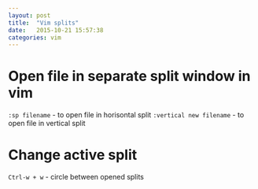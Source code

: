 ```yaml
---
layout: post
title:  "Vim splits"
date:   2015-10-21 15:57:38
categories: vim
---
```


# Open file in separate split window in vim
```:sp filename``` - to open file in horisontal split
```:vertical new filename``` - to open file in vertical split

# Change active split
```Ctrl-w + w``` - circle between opened splits
